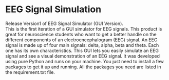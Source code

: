 <h1>EEG Signal Simulation</h1>
Release Version1 of EEG Signal Simulator (GUI Version).<br>
This is the first iteration of a GUI simulator for EEG signals. This product is great for neuroscience students who want to get a better handle on the different components of an electroencephalogram (EEG) signal. An EEG signal is made up of four main signals: delta, alpha, beta and theta. Each one has its own characteristics. This GUI lets you easily simulate an EEG signal and see a visual demonstration of an EEG signal. It was developed using pure Python and runs on your machine. You just need to install a few packages to get it up and running. All the packages you need are listed in the requirement.txt file.
